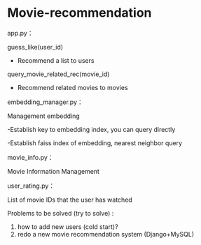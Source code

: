 # Movie-recommendation

app.py：

  guess_like(user_id)  
  
  - Recommend a list to users
  
  query_movie_related_rec(movie_id)  
  
  - Recommend related movies to movies
  
embedding_manager.py：

  Management embedding   

  -Establish key to embedding index, you can query directly
  
  -Establish faiss index of embedding, nearest neighbor query

movie_info.py：

  Movie Information Management
  
user_rating.py：

  List of movie IDs that the user has watched

Problems to be solved (try to solve) :
1. how to add new users (cold start)?
2. redo a new movie recommendation system (Django+MySQL)
